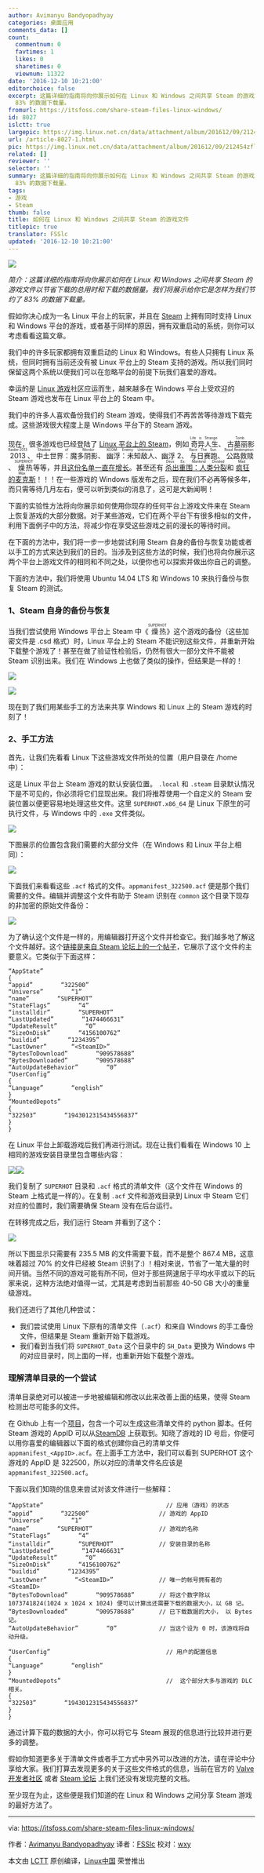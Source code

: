 ```yaml
---
author: Avimanyu Bandyopadhyay
categories: 桌面应用
comments_data: []
count:
  commentnum: 0
  favtimes: 1
  likes: 0
  sharetimes: 0
  viewnum: 11322
date: '2016-12-10 10:21:00'
editorchoice: false
excerpt: 这篇详细的指南将向你展示如何在 Linux 和 Windows 之间共享 Steam 的游戏文件以节省下载的总用时和下载的数据量。我们将展示给你它是怎样为我们节约了
  83% 的数据下载量。
fromurl: https://itsfoss.com/share-steam-files-linux-windows/
id: 8027
islctt: true
largepic: https://img.linux.net.cn/data/attachment/album/201612/09/212454zfl22ls4e292z9ip.jpg
url: /article-8027-1.html
pic: https://img.linux.net.cn/data/attachment/album/201612/09/212454zfl22ls4e292z9ip.jpg.thumb.jpg
related: []
reviewer: ''
selector: ''
summary: 这篇详细的指南将向你展示如何在 Linux 和 Windows 之间共享 Steam 的游戏文件以节省下载的总用时和下载的数据量。我们将展示给你它是怎样为我们节约了
  83% 的数据下载量。
tags:
- 游戏
- Steam
thumb: false
title: 如何在 Linux 和 Windows 之间共享 Steam 的游戏文件
titlepic: true
translator: FSSlc
updated: '2016-12-10 10:21:00'
---
```


![](/data/attachment/album/201612/09/212454zfl22ls4e292z9ip.jpg)


*简介：这篇详细的指南将向你展示如何在 Linux 和 Windows 之间共享 Steam 的游戏文件以节省下载的总用时和下载的数据量。我们将展示给你它是怎样为我们节约了 83% 的数据下载量。*


假如你决心成为一名 Linux 平台上的玩家，并且在 [Steam](http://store.steampowered.com/) 上拥有同时支持 Linux 和 Windows 平台的游戏，或者基于同样的原因，拥有双重启动的系统，则你可以考虑看看这篇文章。


我们中的许多玩家都拥有双重启动的 Linux 和 Windows。有些人只拥有 Linux 系统，但同时拥有当前还没有被 Linux 平台上的 Steam 支持的游戏。所以我们同时保留这两个系统以便我们可以在忽略平台的前提下玩我们喜爱的游戏。


幸运的是 [Linux 游戏](https://itsfoss.com/linux-gaming-guide/)社区应运而生，越来越多在 Windows 平台上受欢迎的 Steam 游戏也发布在 Linux 平台上的 Steam 中。


我们中的许多人喜欢备份我们的 Steam 游戏，使得我们不再苦苦等待游戏下载完成。这些游戏很大程度上是 Windows 平台下的 Steam 游戏。


现在，很多游戏也已经登陆了 [Linux 平台上的 Steam](https://itsfoss.com/install-steam-ubuntu-linux/)，例如<ruby> 奇异人生 <rp>  （ </rp> <rt>  Life is Strange </rt> <rp>  ） </rp></ruby>、<ruby> 古墓丽影 2013 <rp>  （ </rp> <rt>  Tomb Raider 2013 </rt> <rp>  ） </rp></ruby>、<ruby> 中土世界：魔多阴影 <rp>  （ </rp> <rt>  Shadow of Mordor </rt> <rp>  ） </rp></ruby>、<ruby> 幽浮：未知敌人 <rp>  （ </rp> <rt>  XCOM: Enemy Unknown </rt> <rp>  ） </rp></ruby>、幽浮 2、<ruby> 与日赛跑 <rp>  （ </rp> <rt>  Race The Sun </rt> <rp>  ） </rp></ruby>、<ruby> 公路救赎 <rp>  （ </rp> <rt>  Road Redemption </rt> <rp>  ） </rp></ruby>、<ruby> 燥热 <rp>  （ </rp> <rt>  SUPERHOT </rt> <rp>  ） </rp></ruby>等等，并且[这份名单一直在增长](https://itsfoss.com/best-linux-games/)。甚至还有<ruby> <a href="https://itsfoss.com/deus-ex-mankind-divided-linux/">  杀出重围：人类分裂 </a> <rp>  （ </rp> <rt>  Deus Ex: Mankind Divided </rt> <rp>  ） </rp></ruby>和<ruby> <a href="http://www.kotaku.com.au/2016/10/avalanche-studios-mad-max-arrives-on-linux-and-mac-os/">  疯狂的麦克斯 </a> <rp>  （ </rp> <rt>  Mad Max </rt> <rp>  ） </rp></ruby>！！！在一些游戏的 Windows 版发布之后，现在我们不必再等候多年，而只需等待几月左右，便可以听到类似的消息了，这可是大新闻啊！


下面的实验性方法将向你展示如何使用你现存的任何平台上游戏文件来在 Steam 上恢复游戏的大部分数据。对于某些游戏，它们在两个平台下有很多相似的文件，利用下面例子中的方法，将减少你在享受这些游戏之前的漫长的等待时间。


在下面的方法中，我们将一步一步地尝试利用 Steam 自身的备份与恢复功能或者以手工的方式来达到我们的目的。当涉及到这些方法的时候，我们也将向你展示这两个平台上游戏文件的相同和不同之处，以便你也可以探索并做出你自己的调整。


下面的方法中，我们将使用 Ubuntu 14.04 LTS 和 Windows 10 来执行备份与恢复 Steam 的测试。


### 1、Steam 自身的备份与恢复


当我们尝试使用 Windows 平台上 Steam 中《<ruby> 燥热 <rp>  （ </rp> <rt>  SUPERHOT </rt> <rp>  ） </rp></ruby>》这个游戏的备份（这些加密文件是 .csd 格式）时，Linux 平台上的 Steam 不能识别这些文件，并重新开始下载整个游戏了！甚至在做了验证性检验后，仍然有很大一部分文件不能被 Steam 识别出来。我们在 Windows 上也做了类似的操作，但结果是一样的！


![](/data/attachment/album/201612/10/193426kxihtblbit8ltppt.jpeg)


![](/data/attachment/album/201612/10/193448ibhw8434bnr046mp.jpeg)


现在到了我们用某些手工的方法来共享 Windows 和 Linux 上的 Steam 游戏的时刻了！


### 2、手工方法


首先，让我们先看看 Linux 下这些游戏文件所处的位置（用户目录在 /home 中）：


这是 Linux 平台上 Steam 游戏的默认安装位置。 `.local` 和 `.steam` 目录默认情况下是不可见的，你必须将它们显现出来。我们将推荐使用一个自定义的 Steam 安装位置以便更容易地处理这些文件。这里 `SUPERHOT.x86_64` 是 Linux 下原生的可执行文件，与 Windows 中的 `.exe` 文件类似。


![](/data/attachment/album/201612/10/193508uz733epp6v586l4e.jpeg)


下图展示的位置包含我们需要的大部分文件（在 Windows 和 Linux 平台上相同）：


![](/data/attachment/album/201612/10/193528wg6kxa0kxa6fkmkv.jpeg)


下面我们来看看这些 `.acf` 格式的文件。`appmanifest_322500.acf` 便是那个我们需要的文件。编辑并调整这个文件有助于 Steam 识别在 `common` 这个目录下现存的非加密的原始文件备份：


![](/data/attachment/album/201612/10/193558zcs8ce8ec88conzn.jpeg)


为了确认这个文件是一样的，用编辑器打开这个文件并检查它。我们越多地了解这个文件越好。这个[链接是来自 Steam 论坛上的一个帖子](https://steamcommunity.com/app/292030/discussions/0/357286663676318082/)，它展示了这个文件的主要意义。它类似于下面这样：



```
“AppState”
{
“appid”        “322500”
“Universe”        “1”
“name”        “SUPERHOT”
“StateFlags”        “4”
“installdir”        “SUPERHOT”
“LastUpdated”        “1474466631”
“UpdateResult”        “0”
“SizeOnDisk”        “4156100762”
“buildid”        “1234395”
“LastOwner”       “<SteamID>”
“BytesToDownload”        “909578688”
“BytesDownloaded”        “909578688”
“AutoUpdateBehavior”        “0”
“UserConfig”
{
“Language”        “english”
}
“MountedDepots”
{
“322503”        “1943012315434556837”
}
}

```

在 Linux 平台上卸载游戏后我们再进行测试。现在让我们看看在 Windows 10 上相同的游戏安装目录里包含哪些内容：


![](/data/attachment/album/201612/10/193633odedu3ed57333uzu.jpeg)![](/data/attachment/album/201612/10/193655fkt5wx07khdwqir5.jpeg)


我们复制了 `SUPERHOT` 目录和 `.acf` 格式的清单文件（这个文件在 Windows 的 Steam 上格式是一样的）。在复制 `.acf` 文件和游戏目录到 Linux 中 Steam 它们对应的位置时，我们需要确保 Steam 没有在后台运行。


在转移完成之后，我们运行 Steam 并看到了这个：


![](/data/attachment/album/201612/10/193721r0db0604691av9th.jpeg)


所以下图显示只需要有 235.5 MB 的文件需要下载，而不是整个 867.4 MB，这意味着超过 70% 的文件已经被 Steam 识别了:) ！相对来说，节省了一笔大量的时间开销。当然不同的游戏可能有所不同，但对于那些网速居于平均水平或以下的玩家来说，这种方法绝对值得一试，尤其是考虑到当前那些 40-50 GB 大小的重量级游戏。


我们还进行了其他几种尝试：


* 我们尝试使用 Linux 下原有的清单文件（`.acf`）和来自 Windows 的手工备份文件，但结果是 Steam 重新开始下载游戏。
* 我们看到当我们将 `SUPERHOT_Data` 这个目录中的 `SH_Data` 更换为 Windows 中的对应目录时，同上面的一样，也重新开始下载整个游戏。


### 理解清单目录的一个尝试


清单目录绝对可以被进一步地被编辑和修改以此来改善上面的结果，使得 Steam 检测出尽可能多的文件。


在 Github 上有一个[项目](https://github.com/dotfloat/steam-appmanifest)，包含一个可以生成这些清单文件的 python 脚本。任何 Steam 游戏的 AppID 可以从[SteamDB](https://steamdb.info/) 上获取到。知晓了游戏的 ID 号后，你便可以用你喜爱的编辑器以下面的格式创建你自己的清单文件 `appmanifest_<AppID>.acf`。在上面手工方法中，我们可以看到 SUPERHOT 这个游戏的 AppID 是 322500，所以对应的清单文件名应该是 `appmanifest_322500.acf`。


下面以我们知晓的信息来尝试对该文件进行一些解释：



```
“AppState”                                   // 应用（游戏）的状态
“appid”        “322500”                    // 游戏的 AppID
“Universe”        “1”
“name”        “SUPERHOT”                   // 游戏的名称
“StateFlags”        “4”
“installdir”        “SUPERHOT”             // 安装目录的名称
“LastUpdated”        “1474466631”
“UpdateResult”        “0”
“SizeOnDisk”        “4156100762”
“buildid”        “1234395”
“LastOwner”        “<SteamID>”             // 唯一的帐号拥有者的 <SteamID> 
“BytesToDownload”        “909578688”       // 将这个数字除以 1073741824(1024 x 1024 x 1024) 便可以计算出还需要下载的数据大小，以 GB 记。
“BytesDownloaded”        “909578688”       // 已下载数据的大小， 以 Bytes 记。
“AutoUpdateBehavior”        “0”            // 当这个设为 0 时，该游戏将自动升级。

“UserConfig”                                 // 用户的配置信息
{
“Language”        “english”
}
“MountedDepots”                              //  这个部分大多与游戏的 DLC 相关。
{
“322503”        “1943012315434556837”
}
}

```

通过计算下载的数据的大小，你可以将它与 Steam 展现的信息进行比较并进行更多的调整。


假如你知道更多关于清单文件或者手工方式中另外可以改进的方法，请在评论中分享给大家。我们打算去发现更多的关于这些文件格式的信息，当前在官方的 [Valve 开发者社区](https://developer.valvesoftware.com/wiki/Main_Page) 或者  [Steam 论坛](http://steamcommunity.com/discussions/) 上我们还没有发现完整的文档。


至少现在为止，这些便是我们知道的在 Linux 和 Windows 之间分享 Steam 游戏的最好方法了。




---


via: <https://itsfoss.com/share-steam-files-linux-windows/>


作者：[Avimanyu Bandyopadhyay](https://itsfoss.com/author/avimanyu/) 译者：[FSSlc](https://github.com/FSSlc) 校对：[wxy](https://github.com/wxy)


本文由 [LCTT](https://github.com/LCTT/TranslateProject) 原创编译，[Linux中国](https://linux.cn/) 荣誉推出